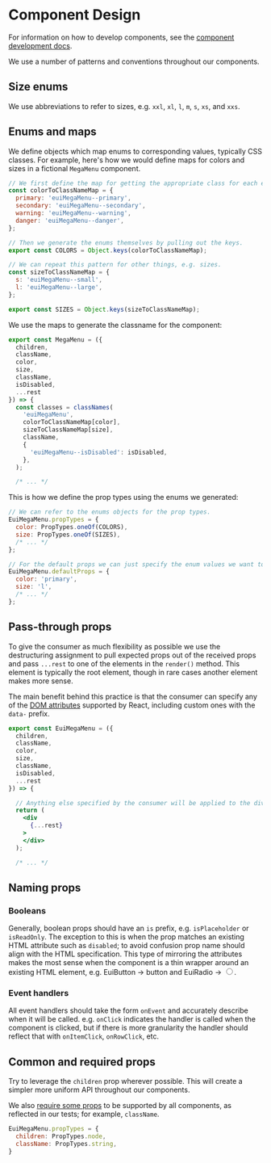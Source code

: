 # Component Design

For information on how to develop components, see the [component development docs][component-development].

We use a number of patterns and conventions throughout our components.

## Size enums

We use abbreviations to refer to sizes, e.g. `xxl`, `xl`, `l`, `m`, `s`, `xs`, and `xxs`.

## Enums and maps

We define objects which map enums to corresponding values, typically CSS classes. For example,
here's how we would define maps for colors and sizes in a fictional `MegaMenu` component.

```jsx
// We first define the map for getting the appropriate class for each enum value.
const colorToClassNameMap = {
  primary: 'euiMegaMenu--primary',
  secondary: 'euiMegaMenu--secondary',
  warning: 'euiMegaMenu--warning',
  danger: 'euiMegaMenu--danger',
};

// Then we generate the enums themselves by pulling out the keys.
export const COLORS = Object.keys(colorToClassNameMap);

// We can repeat this pattern for other things, e.g. sizes.
const sizeToClassNameMap = {
  s: 'euiMegaMenu--small',
  l: 'euiMegaMenu--large',
};

export const SIZES = Object.keys(sizeToClassNameMap);
```

We use the maps to generate the classname for the component:

```jsx
export const MegaMenu = ({
  children,
  className,
  color,
  size,
  className,
  isDisabled,
  ...rest
}) => {
  const classes = classNames(
    'euiMegaMenu',
    colorToClassNameMap[color],
    sizeToClassNameMap[size],
    className,
    {
      'euiMegaMenu--isDisabled': isDisabled,
    },
  );

  /* ... */
```

This is how we define the prop types using the enums we generated:

```jsx
// We can refer to the enums objects for the prop types.
EuiMegaMenu.propTypes = {
  color: PropTypes.oneOf(COLORS),
  size: PropTypes.oneOf(SIZES),
  /* ... */
};

// For the default props we can just specify the enum values we want to use.
EuiMegaMenu.defaultProps = {
  color: 'primary',
  size: 'l',
  /* ... */
};
```

## Pass-through props

To give the consumer as much flexibility as possible we use the destructuring assignment to pull
expected props out of the received props and pass `...rest` to one of the elements in the
`render()` method. This element is typically the root element, though in rare cases another element
makes more sense.

The main benefit behind this practice is that the consumer can specify any of
the [DOM attributes](https://reactjs.org/docs/dom-elements.html) supported by React, including
custom ones with the `data-` prefix.

```jsx
export const EuiMegaMenu = ({
  children,
  className,
  color,
  size,
  className,
  isDisabled,
  ...rest
}) => {

  // Anything else specified by the consumer will be applied to the div as a DOM attribute.
  return (
    <div
      {...rest}
    >
    </div>
  );

  /* ... */
```

## Naming props

### Booleans

Generally, boolean props should have an `is` prefix, e.g. `isPlaceholder` or `isReadOnly`. The exception to this is when the prop matches an existing HTML attribute such as `disabled`; to avoid confusion prop name should align with the HTML specification. This type of mirroring the attributes makes the most sense when the component is a thin wrapper around an existing HTML element, e.g. EuiButton -> button and EuiRadio -> <input type="radio">. 

### Event handlers

All event handlers should take the form `onEvent` and accurately describe when it will be called. e.g. `onClick` indicates the handler is called when the component is clicked, but if there is more granularity the handler should reflect that with `onItemClick`, `onRowClick`, etc.

## Common and required props

Try to leverage the `children` prop wherever possible. This will create a simpler more uniform
API throughout our components.

We also [require some props](../src/test/reqiured_props.js) to be supported by all components, as
reflected in our tests; for example, `className`.

```jsx
EuiMegaMenu.propTypes = {
  children: PropTypes.node,
  className: PropTypes.string,
}
```

[component-development]: component-development.md
